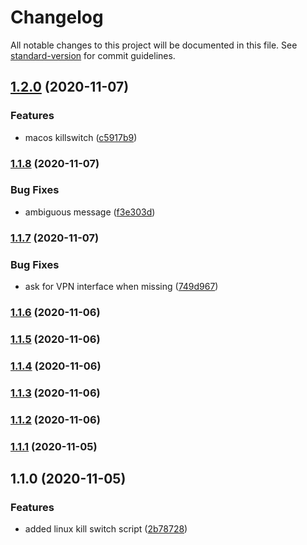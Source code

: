 # Changelog

All notable changes to this project will be documented in this file. See [standard-version](https://github.com/conventional-changelog/standard-version) for commit guidelines.

## [1.2.0](https://github.com/nologs-vpn/killswitch/compare/v1.1.8...v1.2.0) (2020-11-07)


### Features

* macos killswitch ([c5917b9](https://github.com/nologs-vpn/killswitch/commit/c5917b9d2bcce7ccb2d27aab77078778b79a354b))

### [1.1.8](https://github.com/nologs-vpn/killswitch/compare/v1.1.7...v1.1.8) (2020-11-07)


### Bug Fixes

* ambiguous message ([f3e303d](https://github.com/nologs-vpn/killswitch/commit/f3e303da769fe8e9f05d7ec5880c5b174b5fbade))

### [1.1.7](https://github.com/nologs-vpn/killswitch/compare/v1.1.6...v1.1.7) (2020-11-07)


### Bug Fixes

* ask for VPN interface when missing ([749d967](https://github.com/nologs-vpn/killswitch/commit/749d9670ece2febd4d4b47eb10e337f8d5c84cf5))

### [1.1.6](https://github.com/nologs-vpn/killswitch/compare/v1.1.5...v1.1.6) (2020-11-06)

### [1.1.5](https://github.com/nologs-vpn/killswitch/compare/v1.1.4...v1.1.5) (2020-11-06)

### [1.1.4](https://github.com/nologs-vpn/killswitch/compare/v1.1.3...v1.1.4) (2020-11-06)

### [1.1.3](https://github.com/nologs-vpn/killswitch/compare/v1.1.2...v1.1.3) (2020-11-06)

### [1.1.2](https://github.com/nologs-vpn/killswitch/compare/v1.1.1...v1.1.2) (2020-11-06)

### [1.1.1](https://github.com/nologs-vpn/killswitch/compare/v1.1.0...v1.1.1) (2020-11-05)

## 1.1.0 (2020-11-05)


### Features

* added linux kill switch script ([2b78728](https://github.com/nologs-vpn/killswitch/commit/2b78728266496f3a81d2e476fd0a779797e7a1c8))
